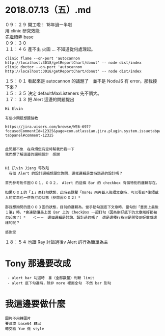 # 2018.07.13（五）.md

０９：２９ 開工啦！ 18年過一半啦  
用 clinic 研究效能  
先繼續弄 base  
０９：３０  
１１：４６ 產不出 火圖 ... 不知道從何處理起。  
```
clinic flame --on-port 'autocannon http://localhost:3018/getReportChart/donut' -- node dist/index
clinic doctor --on-port 'autocannon http://localhost:3018/getReportChart/donut' -- node dist/index
```
１５：０１ 看起來是 autocannon 的議題了　並不是 NodeJS 有 error。那我接下來？  
１５：３５ 決定 defaultMaxListeners 先不調大。  
１７：１３ 把 Alert 這邊的問題提出  
```
Hi Elvin

有個小問題想跟請教

https://jira.wisers.com/browse/WE6-697?focusedCommentId=12325&page=com.atlassian.jira.plugin.system.issuetabpanels%3Acomment-tabpanel#comment-12325


此問題不急　在麻煩您有空時幫我們看一下
我們想了解這邊的邏輯設計　感謝


Hi Elvin Jiang 蒋政阳 
　有個 Alert 的設計邏輯想跟您詢問，這樣邏輯是當時談過的設計嗎？

首先參考附件圖００１、００２， Alert 的這條 Bar 的 checkbox 有個特別的邏輯存在。

如果００１的「１」為打勾狀態，此時去點擊「more」來再載入後續文章時，可以看到*後續載入的文章也一併為打勾狀態（參閱圖００２）*

那我想詢問的是００３圖的狀態，目前的邏輯為，當手動勾選底下文章時，當勾到「畫面上最後１筆」時，*會連動讓最上面 Bar 上的 CheckBox 一起打勾（因為剛好底下的文章剛好都被勾起來了）*　　＜＝＝　這個邏輯是討論、設計過的嗎？　還是這種行為只是開發剛好做成這樣的呢？

感謝您
```

１８：５４ 也跟 Ray 討論過後v
Alert 的行為簡單為主  

# Tony 那邊要改成
```
 - alert bar 勾選時　拿（全部數量）判斷 limit
 - alert 底下勾選時，除非 more 裡面全勾　不然 bar 別勾
```

# 我這邊要做什麼
```
圖片不用轉圖片
要改成 base64 轉出
轉交給 Yue 做 style
```
